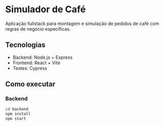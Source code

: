 # Simulador de Café 

Aplicação fullstack para montagem e simulação de pedidos de café com regras de negócio específicas.

## Tecnologias
- Backend: Node.js + Express
- Frontend: React + Vite
- Testes: Cypress

## Como executar

### Backend
```bash
cd backend
npm install
npm start
